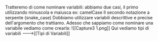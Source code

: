 Tratteremo di come nominare variabili:
abbiamo due casi, il primo utilizzando minuscola e maiusca ex: camelCase
Il secondo notazione a serpente (snake_case)
Dobbiamo utilizzare variabili descrittive e precise dell'argomento che trattiamo.
Adesso che sappiamo come nominare una variabile vediamo come crearla:
![[Capture3 1.png]]
Qui vediamo tipi di variabili --->[[Tipi di Variabili]]
